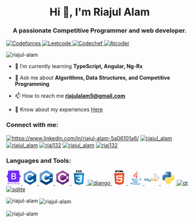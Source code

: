 <h1 align="center">Hi 👋, I'm Riajul Alam</h1>
<h3 align="center">A passionate Competitive Programmer and web developer.</h3>
<a href="https://codeforces.com/profile/Riajul_Alam">
    <img alt="Codeforces" src="https://cp-logo.vercel.app/codeforces/Riajul_Alam"/>
</a>
<a href="https://leetcode.com/Riajul_Alam/">
    <img alt="Leetcode" src="https://cp-logo.vercel.app/leetcode/Riajul_Alam"/>
</a>
<a href="https://www.codechef.com/users/riaj132">
    <img alt="Codechef" src="https://cp-logo.vercel.app/codechef/riaj132"/>
</a>
<a href="https://atcoder.jp/users/Riajul_Alam">
    <img alt="Atcoder" src="https://cp-logo.vercel.app/atcoder/Riajul_Alam"/>
</a>
<p align="left"> <img src="https://komarev.com/ghpvc/?username=riajul-alam&label=Profile%20views&color=0e75b6&style=flat" alt="riajul-alam" /> </p>

- 🌱 I’m currently learning **TypeScript, Angular, Ng-Rx**

- 💬 Ask me about **Algorithms, Data Structures, and Competitive Programming**

- 📫 How to reach me **riajulalam5@gmail.com**

- 📄 Know about my experiences [Here](https://drive.google.com/file/d/1wC3GLVChHa8uxCQVR_h8f1uITNKlZbqm/view?usp=sharing)

<h3 align="left">Connect with me:</h3>
<p align="left">
<a href="https://linkedin.com/in/https://www.linkedin.com/in/riajul-alam-5a06101a6/" target="blank"><img align="center" src="https://raw.githubusercontent.com/rahuldkjain/github-profile-readme-generator/master/src/images/icons/Social/linked-in-alt.svg" alt="https://www.linkedin.com/in/riajul-alam-5a06101a6/" height="30" width="40" /></a>
<a href="https://codeforces.com/profile/riajul_alam" target="blank"><img align="center" src="https://raw.githubusercontent.com/rahuldkjain/github-profile-readme-generator/master/src/images/icons/Social/codeforces.svg" alt="riajul_alam" height="30" width="40" /></a>
<a href="https://www.leetcode.com/riajul_alam" target="blank"><img align="center" src="https://raw.githubusercontent.com/rahuldkjain/github-profile-readme-generator/master/src/images/icons/Social/leet-code.svg" alt="riajul_alam" height="30" width="40" /></a>
<a href="https://www.codechef.com/users/riaj132" target="blank"><img align="center" src="https://cdn.jsdelivr.net/npm/simple-icons@3.1.0/icons/codechef.svg" alt="riaj132" height="30" width="40" /></a>
<a href="https://www.hackerrank.com/riajul_alam" target="blank"><img align="center" src="https://raw.githubusercontent.com/rahuldkjain/github-profile-readme-generator/master/src/images/icons/Social/hackerrank.svg" alt="riajul_alam" height="30" width="40" /></a>
<a href="https://www.hackerearth.com/@Riaj132" target="blank"><img align="center" src="https://raw.githubusercontent.com/rahuldkjain/github-profile-readme-generator/master/src/images/icons/Social/hackerearth.svg" alt="riaj132" height="30" width="40" /></a>

</p>

<h3 align="left">Languages and Tools:</h3>
<p align="left"> <a href="https://getbootstrap.com" target="_blank" rel="noreferrer"> <img src="https://raw.githubusercontent.com/devicons/devicon/master/icons/bootstrap/bootstrap-plain-wordmark.svg" alt="bootstrap" width="40" height="40"/> </a> <a href="https://www.cprogramming.com/" target="_blank" rel="noreferrer"> <img src="https://raw.githubusercontent.com/devicons/devicon/master/icons/c/c-original.svg" alt="c" width="40" height="40"/> </a> <a href="https://www.w3schools.com/cpp/" target="_blank" rel="noreferrer"> <img src="https://raw.githubusercontent.com/devicons/devicon/master/icons/cplusplus/cplusplus-original.svg" alt="cplusplus" width="40" height="40"/> </a> <a href="https://www.w3schools.com/cs/" target="_blank" rel="noreferrer"> <img src="https://raw.githubusercontent.com/devicons/devicon/master/icons/csharp/csharp-original.svg" alt="csharp" width="40" height="40"/> </a> <a href="https://www.w3schools.com/css/" target="_blank" rel="noreferrer"> <img src="https://raw.githubusercontent.com/devicons/devicon/master/icons/css3/css3-original-wordmark.svg" alt="css3" width="40" height="40"/> </a> <a href="https://www.djangoproject.com/" target="_blank" rel="noreferrer"> <img src="https://cdn.worldvectorlogo.com/logos/django.svg" alt="django" width="40" height="40"/> </a> <a href="https://www.w3.org/html/" target="_blank" rel="noreferrer"> <img src="https://raw.githubusercontent.com/devicons/devicon/master/icons/html5/html5-original-wordmark.svg" alt="html5" width="40" height="40"/> </a> <a href="https://www.java.com" target="_blank" rel="noreferrer"> <img src="https://raw.githubusercontent.com/devicons/devicon/master/icons/java/java-original.svg" alt="java" width="40" height="40"/> </a> <a href="https://www.mysql.com/" target="_blank" rel="noreferrer"> <img src="https://raw.githubusercontent.com/devicons/devicon/master/icons/mysql/mysql-original-wordmark.svg" alt="mysql" width="40" height="40"/> </a> <a href="https://www.python.org" target="_blank" rel="noreferrer"> <img src="https://raw.githubusercontent.com/devicons/devicon/master/icons/python/python-original.svg" alt="python" width="40" height="40"/> </a> <a href="https://www.qt.io/" target="_blank" rel="noreferrer"> <img src="https://upload.wikimedia.org/wikipedia/commons/0/0b/Qt_logo_2016.svg" alt="qt" width="40" height="40"/> </a> <a href="https://www.sqlite.org/" target="_blank" rel="noreferrer"> <img src="https://www.vectorlogo.zone/logos/sqlite/sqlite-icon.svg" alt="sqlite" width="40" height="40"/> </a> </p>

<p><img align="left" src="https://github-readme-stats.vercel.app/api/top-langs?username=riajul-alam&show_icons=true&locale=en&layout=compact" alt="riajul-alam" /></p>

<p>&nbsp;<img align="center" src="https://github-readme-stats.vercel.app/api?username=riajul-alam&show_icons=true&locale=en" alt="riajul-alam" /></p>

<p><img align="center" src="https://github-readme-streak-stats.herokuapp.com/?user=riajul-alam&" alt="riajul-alam" /></p>
